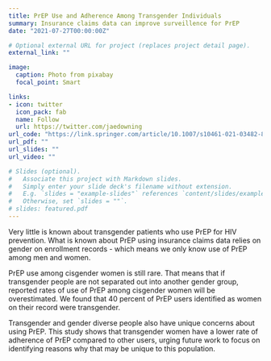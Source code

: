 ```yaml
---
title: PrEP Use and Adherence Among Transgender Individuals
summary: Insurance claims data can improve surveillence for PrEP 
date: "2021-07-27T00:00:00Z"

# Optional external URL for project (replaces project detail page).
external_link: ""

image:
  caption: Photo from pixabay
  focal_point: Smart

links:
- icon: twitter
  icon_pack: fab
  name: Follow
  url: https://twitter.com/jaedowning
url_code: "https://link.springer.com/article/10.1007/s10461-021-03482-8"
url_pdf: ""
url_slides: ""
url_video: ""

# Slides (optional).
#   Associate this project with Markdown slides.
#   Simply enter your slide deck's filename without extension.
#   E.g. `slides = "example-slides"` references `content/slides/example-slides.md`.
#   Otherwise, set `slides = ""`.
# slides: featured.pdf
---
```


Very little is known about transgender patients who use PrEP for HIV prevention. What is known about PrEP using insurance claims data relies on gender on enrollment records - which means we only know use of PrEP among men and women. 

PrEP use among cisgender women is still rare. That means that if transgender people are not separated out into another gender group, reported rates of use of PrEP among cisgender women will be overestimated. We found that 40 percent of PrEP users identified as women on their record were transgender.

Transgender and gender diverse people also have unique concerns about using PrEP. This study shows that transgender women have a lower rate of adherence of PrEP compared to other users, urging future work to focus on identifying reasons why that may be unique to this population.
